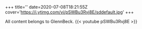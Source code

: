 +++
title=''
date=2020-07-08T18:21:55Z
cover='https://i.ytimg.com/vi/pSWBu3Rvj8E/sddefault.jpg'
+++

All content belongs to GlennBeck.
{{< youtube pSWBu3Rvj8E >}}
